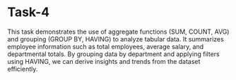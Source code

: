 # Task-4
This task demonstrates the use of aggregate functions (SUM, COUNT, AVG) and grouping (GROUP BY, HAVING) to analyze tabular data.
It summarizes employee information such as total employees, average salary, and departmental totals.
By grouping data by department and applying filters using HAVING, we can derive insights and trends from the dataset efficiently.
